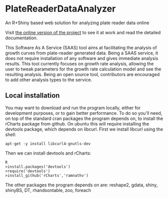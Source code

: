 # PlateReaderDataAnalyzer
An R+Shiny based web solution for analyzing plate reader data online

Visit [the online version of the project](https://milolab.shinyapps.io/PlateReaderDataAnalyzer/) to see it at work and read the detailed documentation.

This Software As A Service (SAAS) tool aims at facilitating the analysis of growth curves from plate-reader generated data.
Being a SAAS service, it does not require installation of any software and gives immediate analysis results.
This tool currently focuses on growth rate analysis, allowing the user to tweak parameters for the growth rate calculation model and see the resulting analysis.
Being an open source tool, contributors are encouraged to add other analysis types to the service.


## Local installation
You may want to download and run the program locally, either for development purposes, or to gain better performance.
To do so you'll need, on top of the standard cran packages the program depends on, to install the rCharts package from github.
On ubuntu this will require installing the devtools package, which depends on libcurl.
First we install libcurl using the shell:

    apt-get -y install libcurl4-gnutls-dev

Then we can install devtools and rCharts:

    R
    >install.packages('devtools')
    >require('devtools')
    >install_github('rCharts','ramnathv')

The other packages the program depends on are:
reshape2, gdata, shiny, shinyBS, DT, rhandsontable, zoo, foreach



